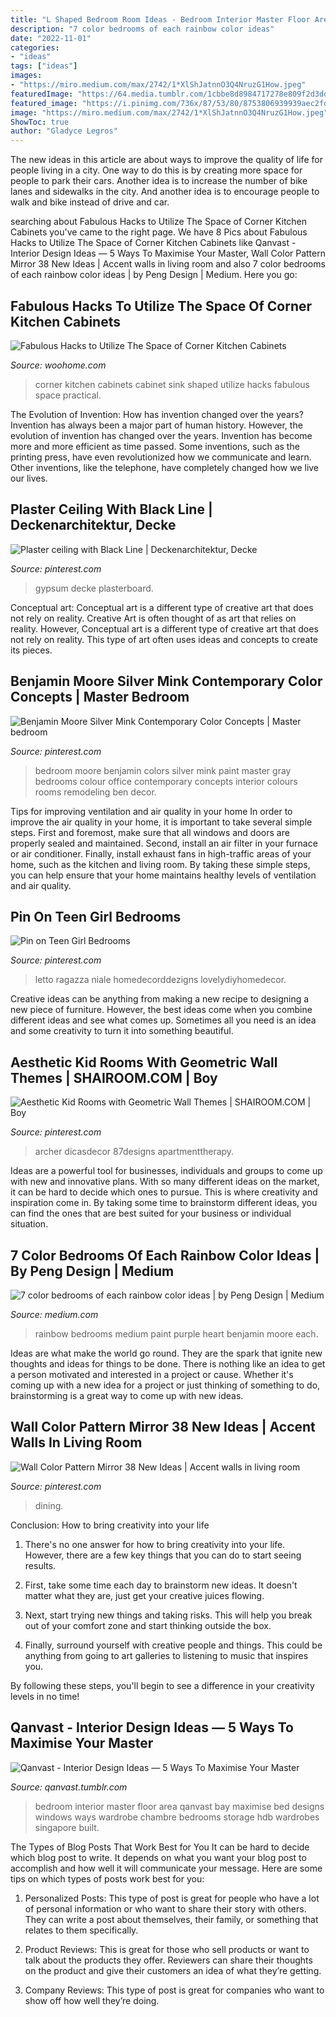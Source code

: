 ```yaml
---
title: "L Shaped Bedroom Room Ideas - Bedroom Interior Master Floor Area Qanvast Bay Maximise Bed Designs Windows Ways Wardrobe Chambre Bedrooms Storage Hdb Wardrobes Singapore Built"
description: "7 color bedrooms of each rainbow color ideas"
date: "2022-11-01"
categories:
- "ideas"
tags: ["ideas"]
images:
- "https://miro.medium.com/max/2742/1*XlShJatnnO3Q4NruzG1How.jpeg"
featuredImage: "https://64.media.tumblr.com/1cbbe8d8984717278e809f2d3dda35b0/tumblr_inline_o3t0if537L1ts2nl8_1280.jpg"
featured_image: "https://i.pinimg.com/736x/87/53/80/8753806939939aec2fd4bcc0b971493e.jpg"
image: "https://miro.medium.com/max/2742/1*XlShJatnnO3Q4NruzG1How.jpeg"
ShowToc: true
author: "Gladyce Legros"
---
```



The new ideas in this article are about ways to improve the quality of life for people living in a city. One way to do this is by creating more space for people to park their cars. Another idea is to increase the number of bike lanes and sidewalks in the city. And another idea is to encourage people to walk and bike instead of drive and car.

	

		
searching about Fabulous Hacks to Utilize The Space of Corner Kitchen Cabinets you've came to the right page. We have 8 Pics about Fabulous Hacks to Utilize The Space of Corner Kitchen Cabinets like Qanvast - Interior Design Ideas — 5 Ways To Maximise Your Master, Wall Color Pattern Mirror 38 New Ideas | Accent walls in living room and also 7 color bedrooms of each rainbow color ideas | by Peng Design | Medium. Here you go:
		
    
## Fabulous Hacks To Utilize The Space Of Corner Kitchen Cabinets

<img loading=lazy src="http://www.woohome.com/wp-content/uploads/2017/09/storage-for-corner-kitchen-cabinet-2-1.jpg" onerror="this.onerror=null;this.src='https://tse4.mm.bing.net/th?id=OIP.l4e5UmOygxgCtI7MjrzCagHaLH&amp;pid=15.1';" alt="Fabulous Hacks to Utilize The Space of Corner Kitchen Cabinets">

_Source: woohome.com_

>corner kitchen cabinets cabinet sink shaped utilize hacks fabulous space practical. 

	

The Evolution of Invention: How has invention changed over the years?
Invention has always been a major part of human history. However, the evolution of invention has changed over the years. Invention has become more and more efficient as time passed. Some inventions, such as the printing press, have even revolutionized how we communicate and learn. Other inventions, like the telephone, have completely changed how we live our lives.

    
## Plaster Ceiling With Black Line | Deckenarchitektur, Decke

<img loading=lazy src="https://i.pinimg.com/736x/f9/2d/94/f92d94713736daa0251d06f02149f475.jpg" onerror="this.onerror=null;this.src='https://tse1.mm.bing.net/th?id=OIP.LdTxj5QWbblGwqVzOY7lxgHaJ3&amp;pid=15.1';" alt="Plaster ceiling with Black Line | Deckenarchitektur, Decke">

_Source: pinterest.com_

>gypsum decke plasterboard. 

	

Conceptual art: Conceptual art is a different type of creative art that does not rely on reality.
Creative Art is often thought of as art that relies on reality. However, Conceptual art is a different type of creative art that does not rely on reality. This type of art often uses ideas and concepts to create its pieces.

    
## Benjamin Moore Silver Mink Contemporary Color Concepts | Master Bedroom

<img loading=lazy src="https://i.pinimg.com/736x/7d/77/8c/7d778cfd03330316b08f90afefe7aad4--bedroom-colors-bedroom-ideas.jpg" onerror="this.onerror=null;this.src='https://tse1.mm.bing.net/th?id=OIP.PBe5dFc4YIIQJ4d5wsMRbQHaJ3&amp;pid=15.1';" alt="Benjamin Moore Silver Mink Contemporary Color Concepts | Master bedroom">

_Source: pinterest.com_

>bedroom moore benjamin colors silver mink paint master gray bedrooms colour office contemporary concepts interior colours rooms remodeling ben decor. 

	

Tips for improving ventilation and air quality in your home
In order to improve the air quality in your home, it is important to take several simple steps. First and foremost, make sure that all windows and doors are properly sealed and maintained. Second, install an air filter in your furnace or air conditioner. Finally, install exhaust fans in high-traffic areas of your home, such as the kitchen and living room. By taking these simple steps, you can help ensure that your home maintains healthy levels of ventilation and air quality.

    
## Pin On Teen Girl Bedrooms

<img loading=lazy src="https://i.pinimg.com/736x/87/53/80/8753806939939aec2fd4bcc0b971493e.jpg" onerror="this.onerror=null;this.src='https://tse4.mm.bing.net/th?id=OIP.7VWP6KTxEDjiy1cjzzyIsQHaJ3&amp;pid=15.1';" alt="Pin on Teen Girl Bedrooms">

_Source: pinterest.com_

>letto ragazza niale homedecorddezigns lovelydiyhomedecor. 

	

Creative ideas can be anything from making a new recipe to designing a new piece of furniture. However, the best ideas come when you combine different ideas and see what comes up. Sometimes all you need is an idea and some creativity to turn it into something beautiful.

    
## Aesthetic Kid Rooms With Geometric Wall Themes | SHAIROOM.COM | Boy

<img loading=lazy src="https://i.pinimg.com/736x/1e/d9/ec/1ed9ecdfccbfe526eae917457bceb784.jpg" onerror="this.onerror=null;this.src='https://tse2.mm.bing.net/th?id=OIP.zbQj07cpmV_bsTSKyCbe7gHaLH&amp;pid=15.1';" alt="Aesthetic Kid Rooms with Geometric Wall Themes | SHAIROOM.COM | Boy">

_Source: pinterest.com_

>archer dicasdecor 87designs apartmenttherapy. 

	

Ideas are a powerful tool for businesses, individuals and groups to come up with new and innovative plans. With so many different ideas on the market, it can be hard to decide which ones to pursue. This is where creativity and inspiration come in. By taking some time to brainstorm different ideas, you can find the ones that are best suited for your business or individual situation.

    
## 7 Color Bedrooms Of Each Rainbow Color Ideas | By Peng Design | Medium

<img loading=lazy src="https://miro.medium.com/max/2742/1*XlShJatnnO3Q4NruzG1How.jpeg" onerror="this.onerror=null;this.src='https://tse4.mm.bing.net/th?id=OIP.EG3gd4cQUOkQyxbJq5X3OAHaFZ&amp;pid=15.1';" alt="7 color bedrooms of each rainbow color ideas | by Peng Design | Medium">

_Source: medium.com_

>rainbow bedrooms medium paint purple heart benjamin moore each. 

	

Ideas are what make the world go round. They are the spark that ignite new thoughts and ideas for things to be done. There is nothing like an idea to get a person motivated and interested in a project or cause. Whether it's coming up with a new idea for a project or just thinking of something to do, brainstorming is a great way to come up with new ideas.

    
## Wall Color Pattern Mirror 38 New Ideas | Accent Walls In Living Room

<img loading=lazy src="https://i.pinimg.com/736x/57/ca/2c/57ca2cb3565212553740eb29bb26be2c.jpg" onerror="this.onerror=null;this.src='https://tse3.mm.bing.net/th?id=OIP.gNBrrMocY0Yn6-ncwVkpawAAAA&amp;pid=15.1';" alt="Wall Color Pattern Mirror 38 New Ideas | Accent walls in living room">

_Source: pinterest.com_

>dining. 

	

Conclusion: How to bring creativity into your life
1. There's no one answer for how to bring creativity into your life. However, there are a few key things that you can do to start seeing results.
2. First, take some time each day to brainstorm new ideas. It doesn't matter what they are, just get your creative juices flowing.

3. Next, start trying new things and taking risks. This will help you break out of your comfort zone and start thinking outside the box.

4. Finally, surround yourself with creative people and things. This could be anything from going to art galleries to listening to music that inspires you.

By following these steps, you'll begin to see a difference in your creativity levels in no time!

    
## Qanvast - Interior Design Ideas — 5 Ways To Maximise Your Master

<img loading=lazy src="https://64.media.tumblr.com/1cbbe8d8984717278e809f2d3dda35b0/tumblr_inline_o3t0if537L1ts2nl8_1280.jpg" onerror="this.onerror=null;this.src='https://tse1.mm.bing.net/th?id=OIP.S5Dp-hOQOQW5kNAsgIJi7gHaE8&amp;pid=15.1';" alt="Qanvast - Interior Design Ideas — 5 Ways To Maximise Your Master">

_Source: qanvast.tumblr.com_

>bedroom interior master floor area qanvast bay maximise bed designs windows ways wardrobe chambre bedrooms storage hdb wardrobes singapore built. 

	

The Types of Blog Posts That Work Best for You
It can be hard to decide which blog post to write.  It depends on what you want your blog post to accomplish and how well it will communicate your message. Here are some tips on which types of posts work best for you:
1. Personalized Posts: This type of post is great for people who have a lot of personal information or who want to share their story with others. They can write a post about themselves, their family, or something that relates to them specifically.

2. Product Reviews: This is great for those who sell products or want to talk about the products they offer. Reviewers can share their thoughts on the product and give their customers an idea of what they’re getting.

3. Company Reviews: This type of post is great for companies who want to show off how well they’re doing.

